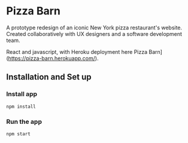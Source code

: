 # Pizza Barn
A prototype redesign of an iconic New York pizza restaurant's website. Created collaboratively with UX designers and a software development team.

React and javascript, with Heroku deployment here Pizza Barn](https://pizza-barn.herokuapp.com/).

## Installation and Set up
### Install app
`npm install`

### Run the app
`npm start`
